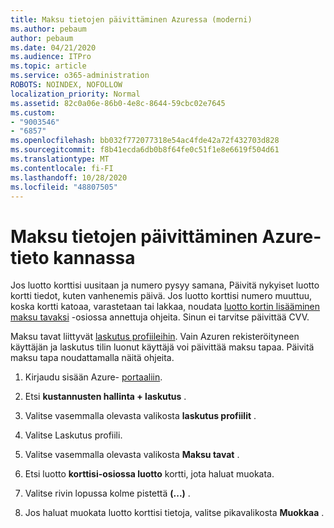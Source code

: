 ```yaml
---
title: Maksu tietojen päivittäminen Azuressa (moderni)
ms.author: pebaum
author: pebaum
ms.date: 04/21/2020
ms.audience: ITPro
ms.topic: article
ms.service: o365-administration
ROBOTS: NOINDEX, NOFOLLOW
localization_priority: Normal
ms.assetid: 82c0a06e-86b0-4e8c-8644-59cbc02e7645
ms.custom:
- "9003546"
- "6857"
ms.openlocfilehash: bb032f772077318e54ac4fde42a72f432703d828
ms.sourcegitcommit: f8b41ecda6db0b8f64fe0c51f1e8e6619f504d61
ms.translationtype: MT
ms.contentlocale: fi-FI
ms.lasthandoff: 10/28/2020
ms.locfileid: "48807505"
---
```

# <a name="update-payment-details-in-azure"></a>Maksu tietojen päivittäminen Azure-tieto kannassa

Jos luotto korttisi uusitaan ja numero pysyy samana, Päivitä nykyiset luotto kortti tiedot, kuten vanhenemis päivä. Jos luotto korttisi numero muuttuu, koska kortti katoaa, varastetaan tai lakkaa, noudata [luotto kortin lisääminen maksu tavaksi](https://docs.microsoft.com/azure/cost-management-billing/manage/change-credit-card?WT.mc_id=Portal-Microsoft_Azure_Support#addcard) -osiossa annettuja ohjeita. Sinun ei tarvitse päivittää CVV.

Maksu tavat liittyvät [laskutus profiileihin](https://docs.microsoft.com/azure/billing/billing-how-to-change-credit-card?WT.mc_id=Portal-Microsoft_Azure_Support#change-payment-method-for-a-billing-profile). Vain Azuren rekisteröityneen käyttäjän ja laskutus tilin luonut käyttäjä voi päivittää maksu tapaa. Päivitä maksu tapa noudattamalla näitä ohjeita.

1. Kirjaudu sisään Azure- [portaaliin](https://portal.azure.com/).

2. Etsi **kustannusten hallinta + laskutus** .

3. Valitse vasemmalla olevasta valikosta **laskutus profiilit** .

4. Valitse Laskutus profiili.

5. Valitse vasemmalla olevasta valikosta **Maksu tavat** .

6. Etsi luotto **korttisi-osiossa luotto** kortti, jota haluat muokata.
7. Valitse rivin lopussa kolme pistettä **(...)** .

8. Jos haluat muokata luotto korttisi tietoja, valitse pikavalikosta  **Muokkaa**  .
